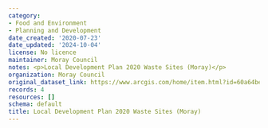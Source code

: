```yaml
---
category:
- Food and Environment
- Planning and Development
date_created: '2020-07-23'
date_updated: '2024-10-04'
license: No licence
maintainer: Moray Council
notes: <p>Local Development Plan 2020 Waste Sites (Moray)</p>
organization: Moray Council
original_dataset_link: https://www.arcgis.com/home/item.html?id=60a64be6443046ce8ce4c2fe628f2c37
records: 4
resources: []
schema: default
title: Local Development Plan 2020 Waste Sites (Moray)
---
```

